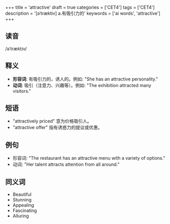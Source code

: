 +++
title = 'attractive'
draft = true
categories = ['CET4']
tags = ['CET4']
description = '[əˈtræktiv] a.有吸引力的'
keywords = ['ai words', 'attractive']
+++

## 读音
/əˈtræktɪv/

## 释义
- **形容词**: 有吸引力的，诱人的。例如: "She has an attractive personality."
- **动词**: 吸引（注意力、兴趣等）。例如: "The exhibition attracted many visitors."

## 短语
- "attractively priced" 意为价格吸引人。
- "attractive offer" 指有诱惑力的提议或优惠。

## 例句
- 形容词: "The restaurant has an attractive menu with a variety of options."
- 动词: "Her talent attracts attention from all around."

## 同义词
- Beautiful
- Stunning
- Appealing
- Fascinating
- Alluring
